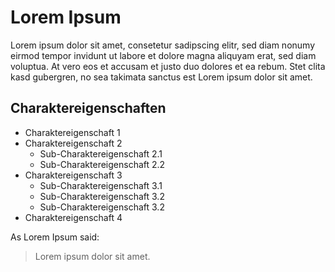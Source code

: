 # Lorem Ipsum

Lorem ipsum dolor sit amet, consetetur sadipscing elitr, sed diam nonumy eirmod tempor invidunt ut labore et dolore magna aliquyam erat, sed diam voluptua. At vero eos et accusam et justo duo dolores et ea rebum. Stet clita kasd gubergren, no sea takimata sanctus est Lorem ipsum dolor sit amet.

## Charaktereigenschaften

* Charaktereigenschaft 1
* Charaktereigenschaft 2
    * Sub-Charaktereigenschaft 2.1
    * Sub-Charaktereigenschaft 2.2
* Charaktereigenschaft 3
    * Sub-Charaktereigenschaft 3.1
    * Sub-Charaktereigenschaft 3.2
    * Sub-Charaktereigenschaft 3.2
* Charaktereigenschaft 4


As Lorem Ipsum said:

> Lorem ipsum dolor sit amet.